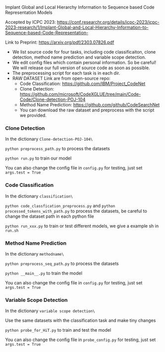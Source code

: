 Implant Global and Local Hierarchy Information to Sequence based Code Representation Models

Accepted by ICPC 2023: https://conf.researchr.org/details/icpc-2023/icpc-2023-research/1/Implant-Global-and-Local-Hierarchy-Information-to-Sequence-based-Code-Representation-

Link to Preprint: https://arxiv.org/pdf/2303.07826.pdf

- We list source code for four tasks, including code classificaiton, clone detection, method name prediction and variable scope detection.
- We edit config files which contain personal information. So be careful! We will release our full version of source code as soon as possible.
- The preprocessing script for each task is in each dir.
- RAW DATASET Link are from open-source repo:
  - Code Classification: https://github.com/IBM/Project_CodeNet
  - Clone Detection: https://github.com/microsoft/CodeXGLUE/tree/main/Code-Code/Clone-detection-POJ-104
  - Method Name Prediction: https://github.com/github/CodeSearchNet
  - You can download the raw dataset and preprocess with the script we provided.

### Clone Detection

In the dictionary `Clone-detection-POJ-104\`

`python preprocess_path.py` to process the datasets

`python run.py` to train our model

You can also change the config file in `config.py` for testing, just set `args.test = True`



### Code Classification

In the dictionary `classification\`

`python code_classfication_preprocess.py` and `python processed_tokens_with_path.py` to process the datasets, be careful to change the dataset path in each python file

`python run_xxx.py` to train or test different models, we give a example sh in `run.sh`

### Method Name Prediction

In the dictionary `methodname\`

`python preprocess_seq_path.py` to process the datasets

`python __main__.py` to train the model

You can also change the config file in `config.py` for testing, just set `args.test = True`

### Variable Scope Detection

In the dictionary `variable scope detection\`

Use the same datasets with the classification task and make tiny changes

`python probe_for_HiT.py` to train and test the model

You can also change the config file in `probe_config.py` for testing, just set `args.test = True`

